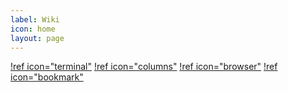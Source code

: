 ```yaml
---
label: Wiki
icon: home
layout: page
---
```

[!ref icon="terminal"](Linux.md)
[!ref icon="columns"](Windows.md)
[!ref icon="browser"](Browsers.md)
[!ref icon="bookmark"](Bookmarklets.md)